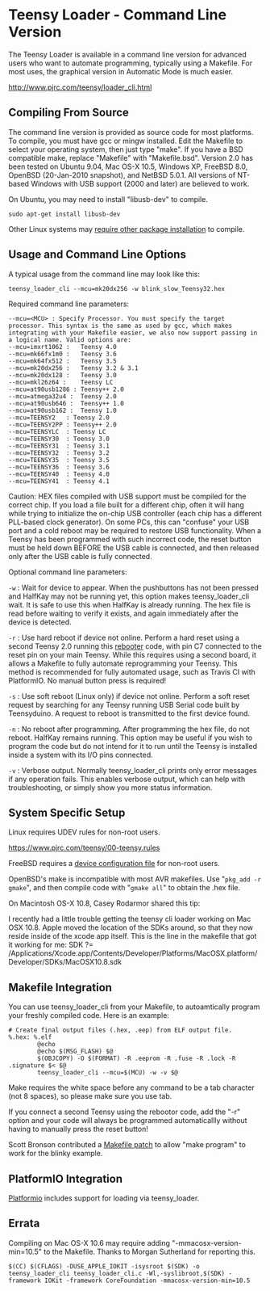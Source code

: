 # Teensy Loader - Command Line Version

The Teensy Loader is available in a command line version for advanced users who want to automate programming, typically using a Makefile. For most uses, the graphical version in Automatic Mode is much easier. 

http://www.pjrc.com/teensy/loader_cli.html

## Compiling From Source

The command line version is provided as source code for most platforms. To compile, you must have gcc or mingw installed. Edit the Makefile to select your operating system, then just type "make". If you have a BSD compatible make, replace "Makefile" with "Makefile.bsd".
Version 2.0 has been tested on Ubuntu 9.04, Mac OS-X 10.5, Windows XP, FreeBSD 8.0, OpenBSD (20-Jan-2010 snapshot), and NetBSD 5.0.1. All versions of NT-based Windows with USB support (2000 and later) are believed to work.

On Ubuntu, you may need to install "libusb-dev" to compile.

  `sudo apt-get install libusb-dev`

Other Linux systems may [require other package installation](https://forum.pjrc.com/threads/40965-Linux-64bit-Arduino-1-6-13-Issues-starting-Teensy-Loader-and-libusb-0-1-so-4-error?p=127873&viewfull=1#post127873) to compile.

## Usage and Command Line Options

A typical usage from the command line may look like this:

`teensy_loader_cli --mcu=mk20dx256 -w blink_slow_Teensy32.hex`

Required command line parameters:

```
--mcu=<MCU> : Specify Processor. You must specify the target processor. This syntax is the same as used by gcc, which makes integrating with your Makefile easier, we also now support passing in a logical name. Valid options are:
--mcu=imxrt1062 : 	Teensy 4.0
--mcu=mk66fx1m0 : 	Teensy 3.6
--mcu=mk64fx512 : 	Teensy 3.5
--mcu=mk20dx256 : 	Teensy 3.2 & 3.1
--mcu=mk20dx128 : 	Teensy 3.0
--mcu=mkl26z64 : 	Teensy LC
--mcu=at90usb1286 : Teensy++ 2.0
--mcu=atmega32u4 : 	Teensy 2.0
--mcu=at90usb646 : 	Teensy++ 1.0
--mcu=at90usb162 : 	Teensy 1.0
--mcu=TEENSY2	: Teensy 2.0
--mcu=TEENSY2PP	: Teensy++ 2.0
--mcu=TEENSYLC	: Teensy LC
--mcu=TEENSY30	: Teensy 3.0
--mcu=TEENSY31	: Teensy 3.1
--mcu=TEENSY32	: Teensy 3.2
--mcu=TEENSY35	: Teensy 3.5
--mcu=TEENSY36	: Teensy 3.6
--mcu=TEENSY40	: Teensy 4.0
--mcu=TEENSY41	: Teensy 4.1
```

Caution: HEX files compiled with USB support must be compiled for the correct chip. If you load a file built for a different chip, often it will hang while trying to initialize the on-chip USB controller (each chip has a different PLL-based clock generator). On some PCs, this can "confuse" your USB port and a cold reboot may be required to restore USB functionality. When a Teensy has been programmed with such incorrect code, the reset button must be held down BEFORE the USB cable is connected, and then released only after the USB cable is fully connected.

Optional command line parameters:

`-w` : Wait for device to appear. When the pushbuttons has not been pressed and HalfKay may not be running yet, this option makes teensy_loader_cli wait. It is safe to use this when HalfKay is already running. The hex file is read before waiting to verify it exists, and again immediately after the device is detected.

`-r` : Use hard reboot if device not online. Perform a hard reset using a second Teensy 2.0 running this [rebooter](rebootor) code, with pin C7 connected to the reset pin on your main Teensy. While this requires using a second board, it allows a Makefile to fully automate reprogramming your Teensy. This method is recommended for fully automated usage, such as Travis CI with PlatformIO. No manual button press is required!

`-s` : Use soft reboot (Linux only) if device not online. Perform a soft reset request by searching for any Teensy running USB Serial code built by Teensyduino. A request to reboot is transmitted to the first device found.

`-n` : No reboot after programming. After programming the hex file, do not reboot. HalfKay remains running. This option may be useful if you wish to program the code but do not intend for it to run until the Teensy is installed inside a system with its I/O pins connected.

`-v` : Verbose output. Normally teensy_loader_cli prints only error messages if any operation fails. This enables verbose output, which can help with troubleshooting, or simply show you more status information.

## System Specific Setup

Linux requires UDEV rules for non-root users.

https://www.pjrc.com/teensy/00-teensy.rules

FreeBSD requires a [device configuration file](freebsd-teensy.conf) for non-root users.

OpenBSD's make is incompatible with most AVR makefiles. Use "`pkg_add -r gmake`", and then compile code with "`gmake all`" to obtain the .hex file.

On Macintosh OS-X 10.8, Casey Rodarmor shared this tip:

I recently had a little trouble getting the teensy cli loader working on Mac OSX 10.8. Apple moved the location of the SDKs around, so that they now reside inside of the xcode app itself. This is the line in the makefile that got it working for me:
SDK ?= /Applications/Xcode.app/Contents/Developer/Platforms/MacOSX.platform/Developer/SDKs/MacOSX10.8.sdk

## Makefile Integration

You can use teensy_loader_cli from your Makefile, to autoamtically program your freshly compiled code. Here is an example:

```
# Create final output files (.hex, .eep) from ELF output file.
%.hex: %.elf
        @echo
        @echo $(MSG_FLASH) $@
        $(OBJCOPY) -O $(FORMAT) -R .eeprom -R .fuse -R .lock -R .signature $< $@
        teensy_loader_cli --mcu=$(MCU) -w -v $@
```

Make requires the white space before any command to be a tab character (not 8 spaces), so please make sure you use tab.

If you connect a second Teensy using the rebootor code, add the "-r" option and your code will always be programmed automaticallly without having to manually press the reset button!

Scott Bronson contributed a [Makefile patch](http://www.pjrc.com/teensy/loader_cli.makefile.patch) to allow "make program" to work for the blinky example.

## PlatformIO Integration

[Platformio](http://platformio.org) includes support for loading via teensy_loader.

## Errata

Compiling on Mac OS-X 10.6 may require adding "-mmacosx-version-min=10.5" to the Makefile. Thanks to Morgan Sutherland for reporting this.

`$(CC) $(CFLAGS) -DUSE_APPLE_IOKIT -isysroot $(SDK) -o teensy_loader_cli teensy_loader_cli.c -Wl,-syslibroot,$(SDK) -framework IOKit -framework CoreFoundation -mmacosx-version-min=10.5`
